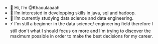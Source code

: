 - 👋 Hi, I’m @Khaoulaaaah
- 👀 I’m interested in developping skills in java, sql and hadoop.
- 🌱 I’m currently studying data science and data engineering.
- ⚡ I'm still a beginner in the data science/ engineering  field therefore I still don't what I should focus on more and I'm trying to discover the maximum possible in order to make the best decisions for my career.
